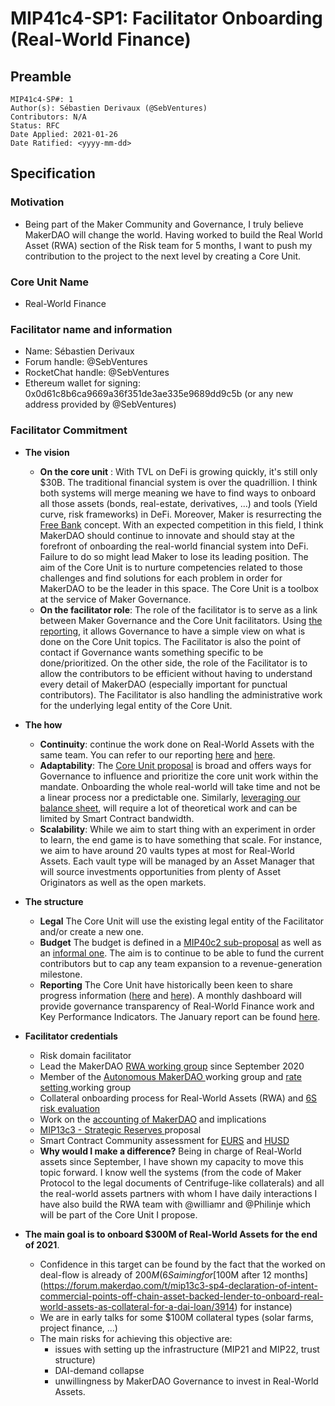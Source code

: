 # MIP41c4-SP1: Facilitator Onboarding (Real-World Finance)

## Preamble

```
MIP41c4-SP#: 1
Author(s): Sébastien Derivaux (@SebVentures)
Contributors: N/A
Status: RFC
Date Applied: 2021-01-26
Date Ratified: <yyyy-mm-dd>
```

## Specification

### Motivation

* Being part of the Maker Community and Governance, I truly believe MakerDAO will change the world. Having worked to build the Real World Asset (RWA) section of the Risk team for 5 months, I want to push my contribution to the project to the next level by creating a Core Unit.

### Core Unit Name

* Real-World Finance

### Facilitator name and information

* Name: Sébastien Derivaux
* Forum handle: @SebVentures
* RocketChat handle: @SebVentures
* Ethereum wallet for signing: 0x0d61c8b6ca9669a36f351de3ae335e9689dd9c5b (or any new address provided by @SebVentures)

### Facilitator Commitment

* **The vision**
   * **On the core unit** : With TVL on DeFi is growing quickly, it's still only $30B. The traditional financial system is over the quadrillion. I think both systems will merge meaning we have to find ways to onboard all those assets (bonds, real-estate, derivatives, ...) and tools (Yield curve, risk frameworks) in DeFi. Moreover, Maker is resurrecting the [Free Bank](https://en.wikipedia.org/wiki/Free_banking)  concept. With an expected competition in this field, I think MakerDAO should continue to innovate and should stay at the forefront of onboarding the real-world financial system into DeFi. Failure to do so might lead Maker to lose its leading position. The aim of the Core Unit is to nurture competencies related to those challenges and find solutions for each problem in order for MakerDAO to be the leader in this space. The Core Unit is a toolbox at the service of Maker Governance.
  * **On the facilitator role**: The role of the facilitator is to serve as a link between Maker Governance and the Core Unit facilitators. Using [the reporting](https://forum.makerdao.com/t/real-world-finance-core-unit-report-2021-01/6310), it allows Governance to have a simple view on what is done on the Core Unit topics. The Facilitator is also the point of contact if Governance wants something specific to be done/prioritized. On the other side, the role of the Facilitator is to allow the contributors to be efficient without having to understand every detail of MakerDAO (especially important for punctual contributors). The Facilitator is also handling the administrative work for the underlying legal entity of the Core Unit.

* **The how**
   * **Continuity**: continue the work done on Real-World Assets with the same team. You can refer to our reporting [here](https://forum.makerdao.com/t/rwa-last-2-months-review-updates-and-looking-forward/5225) and [here](https://forum.makerdao.com/t/real-world-finance-core-unit-report-2021-01/6310).
   * **Adaptability**: The [Core Unit proposal](https://forum.makerdao.com/t/mip39c2-sp1-adding-core-unit-real-world-finance/6224) is broad and offers ways for Governance to influence and prioritize the core unit work within the mandate. Onboarding the whole real-world will take time and not be a linear process nor a predictable one. Similarly, [leveraging our balance sheet](https://forum.makerdao.com/t/balance-sheet-manipulation-how-to-yield-farm-safely-on-uniswap/5722), will require a lot of theoretical work and can be limited by Smart Contract bandwidth.
   * **Scalability**: While we aim to start thing with an experiment in order to learn, the end game is to have something that scale. For instance, we aim to have around 20 vaults types at most for Real-World Assets. Each vault type will be managed by an Asset Manager that will source investments opportunities from plenty of Asset Originators as well as the open markets.

* **The structure**
  * **Legal** The Core Unit will use the existing legal entity of the Facilitator and/or create a new one.
  * **Budget** The budget is defined in a [MIP40c2 sub-proposal](https://forum.makerdao.com/t/mip40c2-sp1-modify-core-unit-budget-real-world-finance/6225) as well as an [informal one](https://forum.makerdao.com/t/team-funding-experiment-rwa-objectives-and-cost-structure/5954). The aim is to continue to be able to fund the current contributors but to cap any team expansion to a revenue-generation milestone.
  * **Reporting** The Core Unit have historically been keen to share progress information ([here](https://forum.makerdao.com/t/rwa-last-2-months-review-updates-and-looking-forward/5225) and [here](https://forum.makerdao.com/t/real-world-finance-core-unit-report-2021-01/6310)). A monthly dashboard will provide governance transparency of Real-World Finance work and Key Performance Indicators. The January report can be found [here](https://forum.makerdao.com/t/real-world-finance-core-unit-report-2021-01/6310).

* **Facilitator credentials**
  * Risk domain facilitator
  * Lead the MakerDAO [RWA working group](https://forum.makerdao.com/t/working-group-rwa-onboarding/4167) since September 2020
  * Member of the [Autonomous MakerDAO ](https://forum.makerdao.com/t/working-group-autonomous-makerdao/4036) working group and [rate setting ](https://forum.makerdao.com/t/rate-setting-framework/4809) working group
  * Collateral onboarding process for Real-World Assets (RWA) and [6S risk evaluation](https://forum.makerdao.com/t/sixs-rwa-001-collateral-onboarding-risk-evaluation/5352)
  * Work on the [accounting of MakerDAO](https://forum.makerdao.com/t/makerdao-accounting-and-implications/5346) and implications
  * [MIP13c3 - Strategic Reserves ](https://forum.makerdao.com/t/mip13c3-sp3-declaration-of-intent-strategic-reserves-fund-srf/3765) proposal
  * Smart Contract Community assessment for [EURS](https://forum.makerdao.com/t/eurs-erc20-token-smart-contract-domain-community-assessment/3769) and [HUSD](https://forum.makerdao.com/t/husd-erc20-token-smart-contract-domain-community-assessment/3770)
  * **Why would I make a difference?** Being in charge of Real-World assets since September, I have shown my capacity to move this topic forward. I know well the systems (from the code of Maker Protocol to the legal documents of Centrifuge-like collaterals) and all the real-world assets partners with whom I have daily interactions I have also build the RWA team with @williamr and @Philinje which will be part of the Core Unit I propose.

* **The main goal is to onboard $300M of Real-World Assets for the end of 2021**. 
  * Confidence in this target can be found by the fact that the worked on deal-flow is already of $200M (6S aiming for [$100M after 12 months](https://forum.makerdao.com/t/mip13c3-sp4-declaration-of-intent-commercial-points-off-chain-asset-backed-lender-to-onboard-real-world-assets-as-collateral-for-a-dai-loan/3914) for instance)
   * We are in early talks for some $100M collateral types (solar farms, project finance, ...)
   * The main risks for achieving this objective are:
      *  issues with setting up the infrastructure (MIP21 and MIP22, trust structure)
      * DAI-demand collapse 
      * unwillingness by MakerDAO Governance to invest in Real-World Assets.